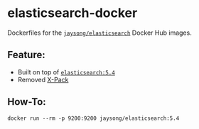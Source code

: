 # elasticsearch-docker

Dockerfiles for the [`jaysong/elasticsearch`](https://hub.docker.com/r/jaysong/elasticsearch/)
Docker Hub images.

## Feature:

- Built on top of [`elasticsearch:5.4`](https://github.com/elastic/elasticsearch-docker/tree/5.4)
- Removed [X-Pack](https://www.elastic.co/guide/en/x-pack/5.4/index.html)

## How-To:
```
docker run --rm -p 9200:9200 jaysong/elasticsearch:5.4
```
